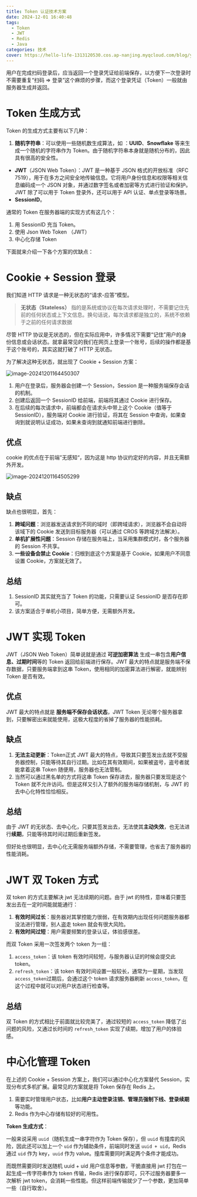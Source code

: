 ```yaml
---
title: Token 认证技术方案
date: 2024-12-01 16:40:48
tags: 
  - Token
  - JWT
  - Redis
  - Java
categories: 技术
cover: https://hello-life-1313120530.cos.ap-nanjing.myqcloud.com/blog/yonghudenglurenzheng_index.png
---
```


用户在完成扫码登录后，应当返回一个登录凭证给前端保存，以方便下一次登录时不需要重复“扫码 => 登录”这个麻烦的步骤，而这个登录凭证（Token）一般就由服务器生成并返回。

# Token 生成方式
Token 的生成方式主要有以下几种：

1. **随机字符串**：可以使用一些随机数生成算法，如 ：**UUID**、**Snowflake** 等来生成一个随机的字符串作为 Token。由于随机字符串本身就是随机分布的，因此具有很高的安全性。
+ **JWT**（JSON Web Token）：JWT 是一种基于 JSON 格式的开放标准（RFC 7519），用于在多方之间安全地传输信息。它将用户身份信息和权限等相关信息编码成一个 JSON 对象，并通过数字签名或者加密等方式进行验证和保护。JWT 除了可以用于 Token 登录外，还可以用于 API 认证、单点登录等场景。
+ **SessionID**。

通常的 Token 在服务器端的实现方式有这几个：

1. 用 SessionID 充当 Token。
2. 使用 Json Web Token （JWT）
3. 中心化存储 Token



下面就来介绍一下各个方案的优缺点：



# Cookie + Session 登录
我们知道 HTTP 请求是一种无状态的“请求-应答”模型。 

> **无状态（Stateless）** 指的是系统或协议在每次请求处理时，不需要记住先前的任何状态或上下文信息。换句话说，每次请求都是独立的，系统不依赖于之前的任何请求数据  
>

尽管 HTTP 协议是无状态的，但在实际应用中，许多情况下需要“记住”用户的身份信息或会话状态。就拿最常见的我们在网页上登录一个账号，后续的操作都是基于这个账号的，其实这就打破了 HTTP 无状态。

为了解决这种无状态，就出现了 Cookie + Session 方案：

![image-20241201164450307](https://hello-life-1313120530.cos.ap-nanjing.myqcloud.com/blog/image-20241201164450307.png)

1. 用户在登录后，服务器会创建一个 Session，Session 是一种服务端保存会话的机制。
2. 创建后返回一个 SessionID 给前端，前端将其通过 Cookie 进行保存。
3. 在后续的每次请求中，前端都会在请求头中带上这个 Cookie（值等于 SessionID），服务端对 Cookie 进行验证，将其在 Session 中查询，如果查询到就说明认证成功，如果未查询到就通知前端进行删除。



## 优点
cookie 的优点在于前端”无感知“，因为这是 http 协议约定好的内容，并且无需额外开发。

![image-20241201164505299](https://hello-life-1313120530.cos.ap-nanjing.myqcloud.com/blog/image-20241201164505299.png)





## 缺点
缺点也很明显，首先：

1. **跨域问题**：浏览器发送请求到不同的域时（即跨域请求），浏览器不会自动将该域下的 Cookie 发送到目标服务器（可以通过 CROS 等跨域方法解决）。
2. **单机扩展性问题**：Session 存储在服务端上，当采用集群模式时，各个服务器的 Session 不共享。
3. **一些设备会禁止 Cookie**：归根到底这个方案是基于 Cookie，如果用户不同意设置 Cookie，方案就无效了。



## 总结
1. SessionID 其实就充当了 Token 的功能，只需要认证 SessionID 是否存在即可。
2. 该方案适合于单机小项目，简单方便，无需额外开发。



# JWT 实现 Token
JWT（JSON Web Token）简单说就是通过 **可逆加密算法** 生成一串包含**用户信息、过期时间**等的 Token 返回给前端进行保存。JWT 最大的特点就是服务端不保存数据，只要服务端拿到这串 Token，使用相同的加密算法进行解密，就能辨别 Token 是否有效。



## 优点
JWT 最大的特点就是 **服务端不保存会话状态**，JWT Token 无论哪个服务器拿到，只要解密出来就能使用，这极大程度的省掉了服务器的性能损耗。



## 缺点
1. **无法主动更新**：Token正式 JWT 最大的特点，导致其只要签发出去就不受服务器控制，只能等待其自行过期。比如在其有效期间，如果被盗号，盗号者就能拿着这串 Token 随便用，服务器也无法管制。
2. 当然可以通过黑名单的方式将这串 Token 保存进去，服务器只要发现是这个 Token 就不允许访问。但是这样又引入了额外的服务端存储机制，与 JWT 的去中心化特性恰恰相反。



## 总结
由于 JWT 的无状态、去中心化，只要其签发出去，无法使其**主动失效**，也无法进行**续期**，只能等待其时间过期后重新签发。

但好处也很明显，去中心化无需服务端额外存储，不需要管理，也省去了服务器的性能消耗。



# JWT 双 Token 方式
双 token 的方式主要解决 jwt 无法续期的问题。由于 jwt 的特性，意味着只要签发出去在一定时间能就能通行：

1. **有效时间过长**：服务器对其掌控能力很弱，在有效期内出现任何问题服务器都没法进行管理，别人盗走 token 就会有很大风险。
2. **有效时间过短**：用户需要频繁的登录认证，体验感很差。

而双 Token 采用一次签发两个 token 为一组：

1. `access_token`：该 token 有效时间较短，与服务器认证的时候会提交此 token。
2. `refresh_token`：该 token 有效时间设置一般较长，通常为一星期，当发现 `access_token`过期后，会通过这个 token 请求服务器刷新 `access_token`，在这个过程中就可以对用户状态进行检查等。



## 总结
双 Token 的方式相比于前面就比较完美了，通过较短的 `access_token` 降低了出问题的风险，又通过长时间的 `refresh_token` 实现了续期，增加了用户的体验感。



# 中心化管理 Token
在上述的 Cookie + Session 方案上，我们可以通过中心化方案替代 Session，实现分布式多机扩展。最常见的方案就是将 Token 保存在 Redis 上。

1. 需要实时管理用户状态，比如**用户主动登录注销、管理员强制下线、登录续期**等功能。
2. Redis 作为中心存储有较好的可用性。



**Token 生成方式**：

一般来说采用 `uuid`（随机生成一串字符作为 Token 保存），但 `uuid` 有撞库的风险，因此还可以加上一个 `uid` 作为辅助条件，前端同时发送 `uuid + uid`，Redis 通过 `uid` 作为 key，`uuid` 作为 value。撞库需要同时满足两个条件才能成功。



而既然需要同时发送随机 uuid + uid 用户信息等参数，干脆直接用 jwt 打包在一起生成一传字符串作为 token 传输，Redis 进行保存即可，只不过服务器要多一次解析 jwt token，会消耗一些性能。但这样前端传输就少了一个参数，更加简单一些（自行取舍）。

